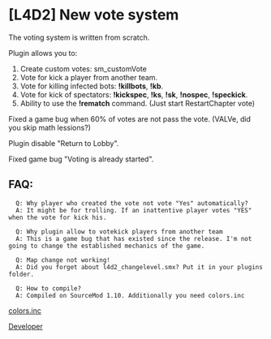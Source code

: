 # [L4D2] New vote system

The voting system is written from scratch.

Plugin allows you to:
1. Create custom votes: sm_customVote <VoteText> <PassVoteText>
2. Vote for kick a player from another team.
3. Vote for killing infected bots: __!killbots__, __!kb__.
4. Vote for kick of spectators: __!kickspec__, __!ks__, __!sk__, __!nospec__, __!speckick__.
5. Ability to use the __!rematch__ command. (Just start RestartChapter vote)
  
Fixed a game bug when 60% of votes are not pass the vote. (VALVe, did you skip math lessions?)

Plugin disable "Return to Lobby".

Fixed game bug "Voting is already started".

## FAQ:
```
  Q: Why player who created the vote not vote "Yes" automatically?
  A: It might be for trolling. If an inattentive player votes "YES" when the vote for kick his.
  
  Q: Why plugin allow to votekick players from another team
  A: This is a game bug that has existed since the release. I'm not going to change the established mechanics of the game.
  
  Q: Map change not working!
  A: Did you forget about l4d2_changelevel.smx? Put it in your plugins folder.
  
  Q: How to compile?
  A: Compiled on SourceMod 1.10. Additionally you need colors.inc
 ```
 
[colors.inc](https://forums.alliedmods.net/showthread.php?t=96831)

[Developer](https://vk.com/pa4h1337)
